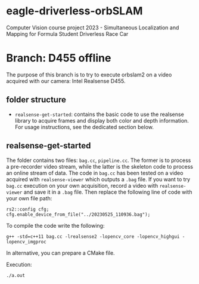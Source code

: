 # eagle-driverless-orbSLAM
Computer Vision course project 2023 - Simultaneous Localization and Mapping for Formula Student Driverless Race Car

# Branch: D455 offline
The purpose of this branch is to try to execute orbslam2 on a video acquired with our camera: Intel Realsense D455.

## folder structure
- `realsense-get-started`: contains the basic code to use the realsense library to acquire frames and display both color and depth information. For usage instructions, see the dedicated section below.

## realsense-get-started
The folder contains two files: `bag.cc`, `pipeline.cc`. The former is to process a pre-recorder video stream, while the latter is the skeleton code to process an online stream of data.
The code in `bag.cc` has been tested on a video acquired with `realsense-viewer` which outputs a `.bag` file. If you want to try `bag.cc` execution on your own acquisition, record a video with `realsense-viewer` and save it in a `.bag` file. Then replace the following line of code with your own file path:
```
rs2::config cfg;
cfg.enable_device_from_file("../20230525_110936.bag");
```
To compile the code write the following:
```
g++ -std=c++11 bag.cc -lrealsense2 -lopencv_core -lopencv_highgui -lopencv_imgproc
```
In alternative, you can prepare a CMake file.

Execution:
```
./a.out
```
